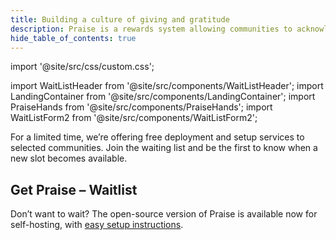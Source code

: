```yaml
---
title: Building a culture of giving and gratitude
description: Praise is a rewards system allowing communities to acknowledge and reward member contributions.
hide_table_of_contents: true
---
```


import '@site/src/css/custom.css';

import WaitListHeader from '@site/src/components/WaitListHeader';
import LandingContainer from '@site/src/components/LandingContainer';
import PraiseHands from '@site/src/components/PraiseHands';
import WaitListForm2 from '@site/src/components/WaitListForm2';

<LandingContainer>

<WaitListHeader/>

<PraiseHands/>

For a limited time, we’re offering free deployment and setup services to selected communities. Join the waiting list and be the first to know when a new slot becomes available.

<div className="black-section">

<h2>Get Praise – Waitlist</h2>
<WaitListForm2/>

</div>

Don’t want to wait? The open-source version of Praise is available now for self-hosting, with [easy setup instructions](/docs/category/run-praise-on-a-server).

</LandingContainer>

